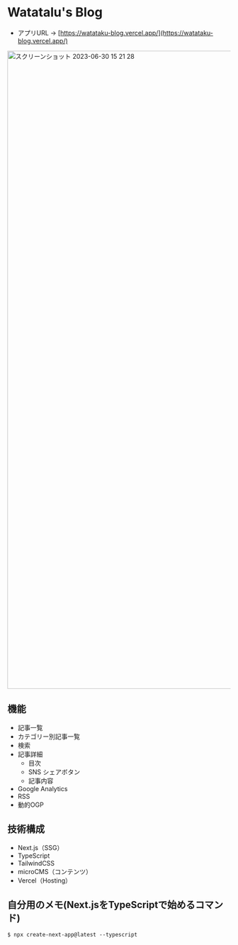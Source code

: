 # Watatalu's Blog

- アプリURL → [https://watataku-blog.vercel.app/](https://watataku-blog.vercel.app/)
<img width="1440" alt="スクリーンショット 2023-06-30 15 21 28" src="https://github.com/watataku8911/watataku-blog/assets/39507718/6b1bd4ff-adcd-4007-9799-01065f6465c5">

## 機能

- 記事一覧
- カテゴリー別記事一覧
- 検索
- 記事詳細
  - 目次
  - SNS シェアボタン
  - 記事内容
- Google Analytics
- RSS
- 動的OGP

## 技術構成

- Next.js（SSG）
- TypeScript
- TailwindCSS
- microCMS（コンテンツ）
- Vercel（Hosting）

## 自分用のメモ(Next.jsをTypeScriptで始めるコマンド)

```
$ npx create-next-app@latest --typescript
```
